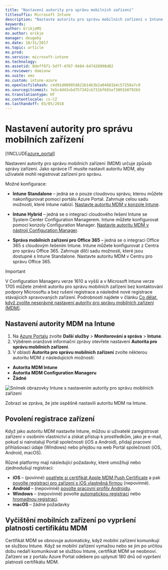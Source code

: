 ```yaml
---
title: "Nastavení autority pro správu mobilních zařízení"
titlesuffix: Microsoft Intune
description: "Nastavte autoritu pro správu mobilních zařízení v Intune."
keywords: 
author: ErikjeMS
ms.author: erikje
manager: dougeby
ms.date: 10/31/2017
ms.topic: article
ms.prod: 
ms.service: microsoft-intune
ms.technology: 
ms.assetid: 8deff871-5dff-4767-9484-647428998d82
ms.reviewer: damionw
ms.suite: ems
ms.custom: intune-azure
ms.openlocfilehash: c4d91d00995d821b14b3b2a04681b4c57258a7c0
ms.sourcegitcommit: 7e5c4d43cbd757342cb731bf691ef3891b0792b5
ms.translationtype: HT
ms.contentlocale: cs-CZ
ms.lasthandoff: 03/05/2018
---
```

# <a name="set-the-mobile-device-management-authority"></a>Nastavení autority pro správu mobilních zařízení

[!INCLUDE[azure_portal](./includes/azure_portal.md)]

Nastavení autority pro správu mobilních zařízení (MDM) určuje způsob správy zařízení. Jako správce IT musíte nastavit autoritu MDM, aby uživatelé mohli registrovat zařízení pro správu.

Možné konfigurace:

- **Intune Standalone** – jedná se o pouze cloudovou správu, kterou můžete nakonfigurovat pomocí portálu Azure Portal. Zahrnuje celou sadu možností, které Intune nabízí. [Nastavte autoritu MDM v konzole Intune](#set-mdm-authority-to-intune).

- **Intune Hybrid** – jedná se o integraci cloudového řešení Intune se System Center Configuration Managerem. Intune můžete konfigurovat pomocí konzoly Configuration Manager. [Nastavte autoritu MDM v nástroji Configuration Manager](https://docs.microsoft.com/sccm/mdm/deploy-use/configure-intune-subscription).

- **Správa mobilních zařízení pro Office 365** – jedná se o integraci Office 365 s cloudovým řešením Intune. Intune můžete konfigurovat z Centra pro správu Office 365. Zahrnuje dílčí sadu možností, které jsou dostupné s Intune Standalone. Nastavte autoritu MDM v Centru pro správu Office 365.

>[!IMPORTANT]    
V Configuration Manageru verze 1610 a vyšší a v Microsoft Intune verze 1705 můžete změnit autoritu pro správu mobilních zařízení bez kontaktování podpory Microsoftu a bez rušení registrace a následné nové registrace stávajících spravovaných zařízení. Podrobnosti najdete v článku [Co dělat, když zvolíte nesprávné nastavení autority pro správu mobilních zařízení (MDM)](/intune-classic/deploy-use/prerequisites-for-enrollment#what-to-do-if-you-choose-the-wrong-mdm-authority-setting).

## <a name="set-mdm-authority-to-intune"></a>Nastavení autority MDM na Intune

1. Na [Azure Portalu](https://portal.azure.com) zvolte **Další služby** > **Monitorování a správa** > **Intune**.
2. Výběrem oranžové informační zprávy otevřete nastavení **Autorita pro správu mobilních zařízení**.
3. V oblasti **Autorita pro správu mobilních zařízení** zvolte některou autoritu MDM z následujících možností:
  - **Autorita MDM Intune**
  - **Autorita MDM Configuration Manageru**
  - **Žádné**

  ![Snímek obrazovky Intune s nastavením autority pro správu mobilních zařízení](media/set-mdm-auth.png)

  Zobrazí se zpráva, že jste úspěšně nastavili autoritu MDM na Intune.

## <a name="enable-device-enrollment"></a>Povolení registrace zařízení

Když jako autoritu MDM nastavíte Intune, můžou si uživatelé zaregistrovat zařízení v osobním vlastnictví a získat přístup k prostředkům, jako je e-mail, pokud si nainstalují Portál společnosti (iOS a Android), přidají pracovní přihlašovací údaje (Windows) nebo přejdou na web Portál společnosti (iOS, Android, macOS).

Různé platformy mají následující požadavky, které umožňují nebo zjednodušují registraci:
- **iOS** – (povinné) [opatřete si certifikát Apple MDM Push Certificate](apple-mdm-push-certificate-get.md) a pak [povolte registraci pro zařízení s iOS vlastněná firmou](ios-enroll.md) (nepovinné).
- **Android** – (nepovinné) [povolte pracovní profily Androidu](android-enroll.md).
- **Windows** – (nepovinné) povolte [automatickou registraci](windows-enroll.md) nebo [hromadnou registraci](windows-bulk-enroll.md).
- **macOS** – žádné požadavky


## <a name="mobile-device-cleanup-after-mdm-certificate-expiration"></a>Vyčištění mobilních zařízení po vypršení platnosti certifikátu MDM

Certifikát MDM se obnovuje automaticky, když mobilní zařízení komunikují se službou Intune. Když se mobilní zařízení vymažou nebo se jim po určitou dobu nedaří komunikovat se službou Intune, certifikát MDM se neobnoví. Zařízení se z portálu Azure Portal odebere po uplynutí 180 dnů od vypršení platnosti certifikátu MDM.
